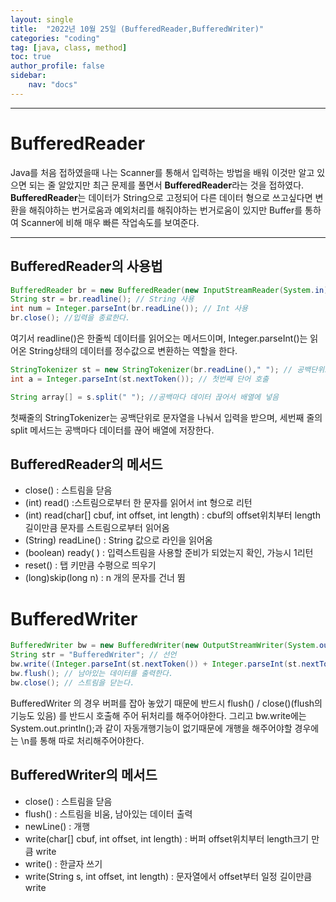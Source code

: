 ```yaml
---
layout: single
title:  "2022년 10월 25일 (BufferedReader,BufferedWriter)"
categories: "coding"
tag: [java, class, method]
toc: true
author_profile: false
sidebar:
    nav: "docs"
---
```

* * *

# BufferedReader

Java를 처음 접하였을때 나는 Scanner를 통해서 입력하는 방법을 배워 이것만 알고 있으면 되는 줄 알았지만 최근 문제를 풀면서 **BufferedReader**라는 것을 접하였다. **BufferedReader**는 데이터가 String으로 고정되어 다른 데이터 형으로 쓰고싶다면 변환을 해줘야하는 번거로움과 예외처리를 해줘야하는 번거로움이 있지만 Buffer를 통하여 Scanner에 비해 매우 빠른 작업속도를 보여준다.

---

## BufferedReader의 사용법

```java
BufferedReader br = new BufferedReader(new InputStreamReader(System.in)); 
String str = br.readline(); // String 사용
int num = Integer.parseInt(br.readLine()); // Int 사용
br.close(); //입력을 종료한다.
```
여기서 readline()은 한줄씩 데이터를 읽어오는 메서드이며, Integer.parseInt()는 읽어온 String상태의 데이터를 정수값으로 변환하는 역할을 한다.


```java
StringTokenizer st = new StringTokenizer(br.readLine()," "); // 공백단위로 문자열을 나눠서 입력(readLine())을 받음
int a = Integer.parseInt(st.nextToken()); // 첫번째 단어 호출

String array[] = s.split(" "); //공백마다 데이터 끊어서 배열에 넣음
```
첫째줄의 StringTokenizer는 공백단위로 문자열을 나눠서 입력을 받으며, 세번째 줄의 split 메서드는 공백마다 데이터를 끊어 배열에 저장한다.

## BufferedReader의 메서드
<div class="notice--success">
<ul>
    <li> close()             : 스트림을 닫음</li>
    <li> (int) read()        :스트림으로부터 한 문자를 읽어서 int 형으로 리턴</li>
    <li> (int) read(char[] cbuf, int offset, int length) : cbuf의 offset위치부터 length길이만큼 문자를 스트림으로부터 읽어옴</li>
    <li> (String) readLine() : String 값으로 라인을 읽어옴 </li>
    <li> (boolean) ready(  ) : 입력스트림을 사용할 준비가 되었는지 확인, 가능시 1리턴</li>
    <li> reset() : 탭 키만큼 수평으로 띄우기</li>
    <li> (long)skip(long n)  : n 개의 문자를 건너 뜀</li>
    
</ul>
</div>

# BufferedWriter
```java
BufferedWriter bw = new BufferedWriter(new OutputStreamWriter(System.out)); // 선언
String str = "BufferedWriter"; // 선언
bw.write((Integer.parseInt(st.nextToken()) + Integer.parseInt(st.nextToken())+"\n")); // StringTokenizer로 받은 정수들을 더하여 출력한다.
bw.flush(); // 남아있는 데이터를 출력한다.
bw.close(); // 스트림을 닫는다.
```
BufferedWriter 의 경우 버퍼를 잡아 놓았기 때문에 반드시 flush() / close()(flush의 기능도 있음) 를 반드시 호출해 주어 뒤처리를 해주어야한다. 그리고 bw.write에는 System.out.println();과 같이 자동개행기능이 없기때문에 개행을 해주어야할 경우에는 \n를 통해 따로 처리해주어야한다.

## BufferedWriter의 메서드
<div class="notice--success">
<ul>
    <li> close()   : 스트림을 닫음</li>
    <li> flush()   : 스트림을 비움, 남아있는 데이터 출력</li>
    <li> newLine() : 개행</li>
    <li> write(char[] cbuf, int offset, int length) : 버퍼 offset위치부터 length크기 만큼 write</li>
    <li> write()   : 한글자 쓰기</li>
    <li> write(String s, int offset, int length)    : 문자열에서 offset부터 일정 길이만큼 write</li>
</ul>
</div>

